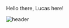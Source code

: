Hello there, Lucas here!

![header](https://capsule-render.vercel.app/api?type=transparent&fontColor=#FFFFFF&height=300&section=header&text=Hello%20there%20,%20Lucas%20here%20!&fontSize=60)
